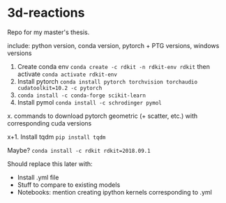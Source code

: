 # 3d-reactions
Repo for my master's thesis.

include: python version, conda version, pytorch + PTG versions, windows versions

1. Create conda env `conda create -c rdkit -n rdkit-env rdkit` then activate `conda activate rdkit-env`
2. Install pytorch `conda install pytorch torchvision torchaudio cudatoolkit=10.2 -c pytorch`
3. `conda install -c conda-forge scikit-learn`
4. Install pymol `conda install -c schrodinger pymol`


x. commands to download pytorch geometric (+ scatter, etc.) with corresponding cuda versions

x+1. Install tqdm `pip install tqdm`

Maybe? `conda install -c rdkit rdkit=2018.09.1`

Should replace this later with:
- Install .yml file
- Stuff to compare to existing models
- Notebooks: mention creating ipython kernels corresponding to .yml